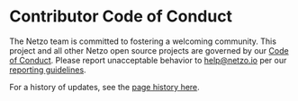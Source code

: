 # Contributor Code of Conduct

The Netzo team is committed to fostering a welcoming community. This
project and all other Netzo open source projects are governed by our
[Code of Conduct][code_of_conduct]. Please report unacceptable behavior to
[help@netzo.io](mailto:help@netzo.io) per our
[reporting guidelines][reporting_guide].

For a history of updates, see the [page history here][updates].

[code_of_conduct]: https://opensource.creativecommons.org/community/code-of-conduct/
[reporting_guide]: https://opensource.creativecommons.org/community/code-of-conduct/enforcement/
[updates]: https://github.com/creativecommons/creativecommons.github.io-source/commits/master/content/community/code-of-conduct/contents.lr
